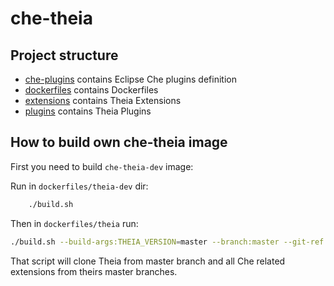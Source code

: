 # che-theia

## Project structure

- [che-plugins](./che-plugins) contains Eclipse Che plugins definition
- [dockerfiles](./dockerfiles) contains Dockerfiles
- [extensions](./extensions) contains Theia Extensions
- [plugins](./plugins) contains Theia Plugins

## How to build own che-theia image

First you need to build `che-theia-dev` image:

Run in `dockerfiles/theia-dev` dir:
```bash
    ./build.sh
```

Then in `dockerfiles/theia` run:

```bash
./build.sh --build-args:THEIA_VERSION=master --branch:master --git-ref:refs\\/heads\\/master
```

That script will clone Theia from master branch and all Che related extensions from theirs master branches.
